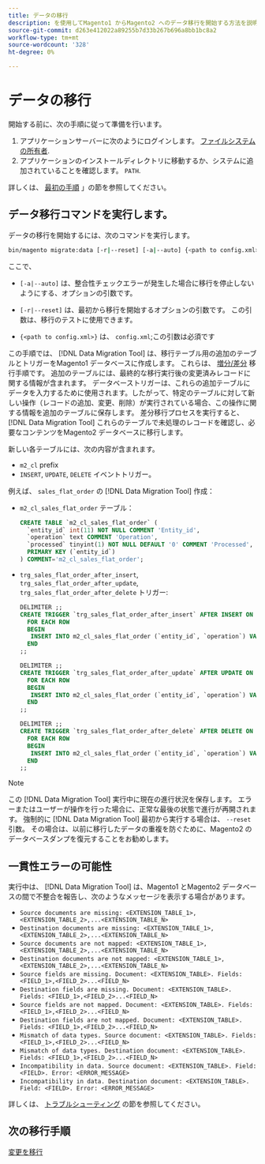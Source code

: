 ```yaml
---
title: データの移行
description: を使用してMagento1 からMagento2 へのデータ移行を開始する方法を説明します。 [!DNL Data Migration Tool].
source-git-commit: d263e412022a89255b7d33b267b696a8bb1bc8a2
workflow-type: tm+mt
source-wordcount: '328'
ht-degree: 0%

---
```



# データの移行

開始する前に、次の手順に従って準備を行います。

1. アプリケーションサーバーに次のようにログインします。 [ファイルシステムの所有者](../../../installation/prerequisites/file-system/overview.md).
1. アプリケーションのインストールディレクトリに移動するか、システムに追加されていることを確認します。 `PATH`.

詳しくは、 [最初の手順](overview.md#first-steps) 」の節を参照してください。

## データ移行コマンドを実行します。

データの移行を開始するには、次のコマンドを実行します。

```bash
bin/magento migrate:data [-r|--reset] [-a|--auto] {<path to config.xml>}
```

ここで、

* `[-a|--auto]` は、整合性チェックエラーが発生した場合に移行を停止しないようにする、オプションの引数です。

* `[-r|--reset]` は、最初から移行を開始するオプションの引数です。 この引数は、移行のテストに使用できます。

* `{<path to config.xml>}` は、 `config.xml`;この引数は必須です

この手順では、 [!DNL Data Migration Tool] は、移行テーブル用の追加のテーブルとトリガーをMagento1 データベースに作成します。 これらは、 [増分/差分](delta.md) 移行手順です。 追加のテーブルには、最終的な移行実行後の変更済みレコードに関する情報が含まれます。 データベーストリガーは、これらの追加テーブルにデータを入力するために使用されます。したがって、特定のテーブルに対して新しい操作（レコードの追加、変更、削除）が実行されている場合、この操作に関する情報を追加のテーブルに保存します。 差分移行プロセスを実行すると、 [!DNL Data Migration Tool] これらのテーブルで未処理のレコードを確認し、必要なコンテンツをMagento2 データベースに移行します。

新しい各テーブルには、次の内容が含まれます。

* `m2_cl` prefix
* `INSERT`, `UPDATE`, `DELETE` イベントトリガー。

例えば、 `sales_flat_order` の [!DNL Data Migration Tool] 作成：

* `m2_cl_sales_flat_order` テーブル：

   ```sql
   CREATE TABLE `m2_cl_sales_flat_order` (
     `entity_id` int(11) NOT NULL COMMENT 'Entity_id',
     `operation` text COMMENT 'Operation',
     `processed` tinyint(1) NOT NULL DEFAULT '0' COMMENT 'Processed',
     PRIMARY KEY (`entity_id`)
   ) COMMENT='m2_cl_sales_flat_order';
   ```

* `trg_sales_flat_order_after_insert`, `trg_sales_flat_order_after_update`, `trg_sales_flat_order_after_delete` トリガー:

   ```sql
   DELIMITER ;;
   CREATE TRIGGER `trg_sales_flat_order_after_insert` AFTER INSERT ON `sales_flat_order`
     FOR EACH ROW
     BEGIN
      INSERT INTO m2_cl_sales_flat_order (`entity_id`, `operation`) VALUES (NEW.entity_id, 'INSERT')ON DUPLICATE KEY UPDATE operation = 'INSERT';
     END
   ;;
   
   DELIMITER ;;
   CREATE TRIGGER `trg_sales_flat_order_after_update` AFTER UPDATE ON `sales_flat_order`
     FOR EACH ROW
     BEGIN
      INSERT INTO m2_cl_sales_flat_order (`entity_id`, `operation`) VALUES (NEW.entity_id, 'UPDATE') ON DUPLICATE KEY UPDATE operation = 'UPDATE';
     END
   ;;
   
   DELIMITER ;;
   CREATE TRIGGER `trg_sales_flat_order_after_delete` AFTER DELETE ON `sales_flat_order`
     FOR EACH ROW
     BEGIN
      INSERT INTO m2_cl_sales_flat_order (`entity_id`, `operation`) VALUES (OLD.entity_id, 'DELETE')ON DUPLICATE KEY UPDATE operation = 'DELETE';
     END
   ;;
   ```

>[!NOTE]
>
>この [!DNL Data Migration Tool] 実行中に現在の進行状況を保存します。 エラーまたはユーザーが操作を行った場合に、正常な最後の状態で進行が再開されます。 強制的に [!DNL Data Migration Tool] 最初から実行する場合は、 `--reset` 引数。 その場合は、以前に移行したデータの重複を防ぐために、Magento2 のデータベースダンプを復元することをお勧めします。


## 一貫性エラーの可能性

実行中は、 [!DNL Data Migration Tool] は、Magento1 とMagento2 データベースの間で不整合を報告し、次のようなメッセージを表示する場合があります。

* `Source documents are missing: <EXTENSION_TABLE_1>,<EXTENSION_TABLE_2>,...<EXTENSION_TABLE_N>`
* `Destination documents are missing: <EXTENSION_TABLE_1>,<EXTENSION_TABLE_2>,...<EXTENSION_TABLE_N>`
* `Source documents are not mapped: <EXTENSION_TABLE_1>,<EXTENSION_TABLE_2>,...<EXTENSION_TABLE_N>`
* `Destination documents are not mapped: <EXTENSION_TABLE_1>,<EXTENSION_TABLE_2>,...<EXTENSION_TABLE_N>`
* `Source fields are missing. Document: <EXTENSION_TABLE>. Fields: <FIELD_1>,<FIELD_2>...<FIELD_N>`
* `Destination fields are missing. Document: <EXTENSION_TABLE>. Fields: <FIELD_1>,<FIELD_2>...<FIELD_N>`
* `Source fields are not mapped. Document: <EXTENSION_TABLE>. Fields: <FIELD_1>,<FIELD_2>...<FIELD_N>`
* `Destination fields are not mapped. Document: <EXTENSION_TABLE>. Fields: <FIELD_1>,<FIELD_2>...<FIELD_N>`
* `Mismatch of data types. Source document: <EXTENSION_TABLE>. Fields: <FIELD_1>,<FIELD_2>...<FIELD_N>`
* `Mismatch of data types. Destination document: <EXTENSION_TABLE>. Fields: <FIELD_1>,<FIELD_2>...<FIELD_N>`
* `Incompatibility in data. Source document: <EXTENSION_TABLE>. Field: <FIELD>. Error: <ERROR_MESSAGE>`
* `Incompatibility in data. Destination document: <EXTENSION_TABLE>. Field: <FIELD>. Error: <ERROR_MESSAGE>`

詳しくは、 [トラブルシューティング](https://support.magento.com/hc/en-us/articles/360033020451) の節を参照してください。

## 次の移行手順

[変更を移行](delta.md)
